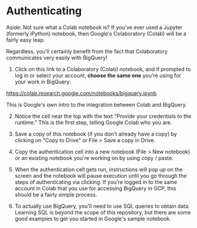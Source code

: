 # Authenticating 

Aside: Not sure what a Colab notebook is?  If you've ever used a Jupyter (formerly iPython) notebook, then Google's Colaboratory (Colab) will be a fairly easy leap.

Regardless, you'll certainly benefit from the fact that Colaboratory communicates very easily with BigQuery!

1. Click on this link to a Colaboratory (Colab) notebook, and if prompted to log in or select your account, **choose the same one** you're using for your work in BigQuery:

https://colab.research.google.com/notebooks/bigquery.ipynb

This is Google's own intro to the integration between Colab and BigQuery.  

2.  Notice the cell near the top with the text "Provide your credentials to the runtime."  This is the first step, telling Google Colab who you are.

3.  Save a copy of this notebook (if you don't already have a copy) by clicking on "Copy to Drive" or File > Save a copy in Drive.

4.  Copy the authentication cell into a new notebook (File > New notebook) or an existing notebook you're working on by using copy / paste.  

5.  When the authentication cell gets run, instructions will pop up on the screen and the notebook will pause execution until you go through the steps of authenticating via clicking.  If you're logged in to the same account in Colab that you use for accessing BigQuery in GCP, this should be a fairly simple process.  

6. To actually use BigQuery, you'll need to use SQL queries to obtain data.  Learning SQL is beyond the scope of this repository, but there are some good examples to get you started in Google's sample notebook.



